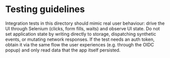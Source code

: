 # Testing guidelines

Integration tests in this directory should mimic real user behaviour: drive the UI through Selenium (clicks, form fills, waits) and observe UI state. Do not set application state by writing directly to storage, dispatching synthetic events, or mutating network responses. If the test needs an auth token, obtain it via the same flow the user experiences (e.g. through the OIDC popup) and only read data that the app itself persisted.
